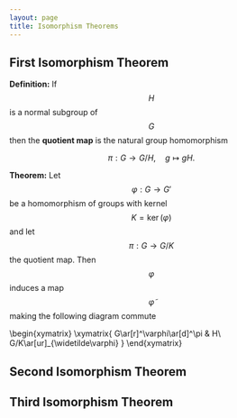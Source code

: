 ```yaml
---
layout: page
title: Isomorphism Theorems
---
```



## First Isomorphism Theorem

**Definition:** If $$H$$ is a normal subgroup of $$G$$ then the **quotient map** is the natural group homomorphism

$$\pi: G\rightarrow G/H,\quad g\mapsto gH.$$

**Theorem:** Let $$\varphi: G\rightarrow G'$$ be a homomorphism of groups with kernel $$K =\ker(\varphi)$$ and let $$\pi: G\rightarrow G/K$$ the quotient map.  Then $$\varphi$$ induces a map $$\widetilde\varphi$$ making the following diagram commute

\begin{xymatrix}
\xymatrix{
G\ar[r]^\varphi\ar[d]^\pi & H\\
G/K\ar[ur]_{\widetilde\varphi}
}
\end{xymatrix}

## Second Isomorphism Theorem

## Third Isomorphism Theorem
